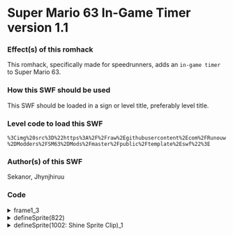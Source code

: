 # Super Mario 63 In-Game Timer version 1.1

### Effect(s) of this romhack
This romhack, specifically made for speedrunners, adds an `in-game timer` to Super Mario 63.
  

### How this SWF should be used
This SWF should be loaded in a sign or level title, preferably level title.

### Level code to load this SWF
`%3Cimg%20src%3D%22https%3A%2F%2Fraw%2Egithubusercontent%2Ecom%2FRunouw%2DModders%2FSM63%2DMods%2Fmaster%2Fpublic%2Ftemplate%2Eswf%22%3E`

### Author(s) of this SWF
Sekanor, Jhynjhiruu

### Code
<details/> 
<summary>frame1_3</summary>
  
    NewgroundsAPI.connectMovie(8160);
    
    // Variable initialisation
    _root.ILTimer = 0;
    _root.ILTimerLastUpdate = 0;
    _root.ILTimerState = "RUN";
    _root.ILTimerAvoidRepeat = 0;
    _root.ILTimerDispMode = "NORMAL";
    _root.ILTimerUpdateMode = "LOADINGZONE";

</details>

<details/>
<summary>defineSprite(822)</summary>

  ```
  if((_root._quality == "BEST" || _root._quality == "HIGH") && _root.AutoQuality == true)
  {
     _root.Qualitynum--;
  }
  qn = _root.Qualitynum;
  qn2 = 0;
  _root._quality = _root.QualityArray[qn];
  time = getTimer();
  count = 0;
  
  // Injected code
  
  // Local variables
  minutes = 0;
  seconds = 0;
  milliseconds = 0;
  frtxt = "running";
  txtMinutes = "";
  txtSeconds = "";
  txtMilliseconds = "";
  
  // Functions
  _root.Timer_calculateSeconds = function()
  {
     minutes = Math.floor(_root.ILTimerLastUpdate / (32 * 60));
     seconds = Math.floor(_root.ILTimerLastUpdate / 32) % 60;
     milliseconds = _root.ILTimerLastUpdate % 32;
     milliseconds = Math.floor(milliseconds * (1000 / 32));
     txtMinutes = minutes;
     txtSeconds = seconds;
     txtMilliseconds = milliseconds;
     if(minutes < 10)
     {
        txtMinutes = "0" + txtMinutes;
     }
     if(seconds < 10)
     {
        txtSeconds = "0" + txtSeconds;
     }
     if(milliseconds < 10)
     {
        txtMilliseconds = "00" + txtMilliseconds;
     }
     else if(milliseconds < 100)
     {
        txtMilliseconds = "0" + txtMilliseconds;
     }
  };
  _root.Timer_updateDisplay = function()
  {
     if(_root.ILTimerUpdateMode == "ALWAYS")
     {
        _root.ILTimerLastUpdate = _root.ILTimer;
     }
     if(_root.ILTimerDispMode == "FRAMES")
     {
        _root.TextHint = _root.ILTimerLastUpdate;
     }
     else
     {
        _root.Timer_calculateSeconds();
        _root.TextHint = txtMinutes + ":" + txtSeconds + "." + txtMilliseconds;
     }
  };
  if(_root.ILTimerState == "STOP")
  {
     _root.Timer_start();
  }
  _root.Timer_addTime = function()
  {
     if(_root.ILTimerState == "RUN")
     {
        _root.ILTimer = _root.ILTimer + 1;
     }
  };
  _root.Timer_start = function()
  {
     _root.ILTimer = 0;
     _root.ILTimerLastUpdate = 0;
     _root.ILTimerState = "RUN";
     frtxt = "running";
     _root.Timer_updateDisplay();
  };
  _root.Timer_stop = function()
  {
     _root.Timer_update();
     _root.ILTimerState = "STOP";
     if(_root.ILTimerDispMode == "FRAMES")
     {
        _root.TextHint = _root.ILTimer;
     }
     else
     {
        _root.Timer_calculateSeconds();
        _root.TextHint = txtMinutes + ":" + txtSeconds + "." + txtMilliseconds;
     }
     frtxt = "stopped";
  };
  _root.Timer_toggledisplay = function()
  {
     if(_root.ILTimerDispMode == "NORMAL")
     {
        _root.ILTimerDispMode = "FRAMES";
     }
     else
     {
        _root.ILTimerDispMode = "NORMAL";
     }
     _root.Timer_updateDisplay();
  };
  _root.Timer_input = function()
  {
     if(_root.ILTimerAvoidRepeat > 0)
     {
        _root.ILTimerAvoidRepeat = _root.ILTimerAvoidRepeat - 1;
     }
     if(_root.KeyPlus() and _root.ILTimerAvoidRepeat == 0)
     {
        if(_root.ILTimerState == "RUN")
        {
           _root.Timer_stop();
        }
        else
        {
           _root.Timer_start();
        }
        _root.ILTimerAvoidRepeat = 10;
     }
     if(_root.KeyMinus() and _root.ILTimerAvoidRepeat == 0)
     {
        if(_root.ILTimerUpdateMode == "ALWAYS")
        {
           _root.ILTimerUpdateMode = "LOADINGZONE";
        }
        else
        {
           _root.ILTimerUpdateMode = "ALWAYS";
        }
        _root.ILTimerAvoidRepeat = 10;
     }
  };
  _root.Timer_updateTime = function()
  {
     _root.ILTimerLastUpdate = _root.ILTimer;
  };
  _root.Timer_update = function()
  {
     _root.Timer_updateTime();
     _root.Timer_updateDisplay();
  };
  
  // Code executed when the FPS code loads
  _root.Timer_update();
  stop();
  
  // Code executed on each frame
  onEnterFrame = function()
  {
     if(_root.ILTimerState == "RUN")
     {
        _root.Timer_updateDisplay();
     }
     _root.Timer_input();
     _root.Timer_addTime();
  };
  ```
  
</details>

<details/>
<summary>defineSprite(1002: Shine Sprite Clip)_1</summary>
```
// Code injected onto line 69
if(_root.ILTimerUpdateMode == "ALWAYS")
{
  _root.Timer_stop();
}
else
{
  _root.Timer_update();
}

```

</details>

